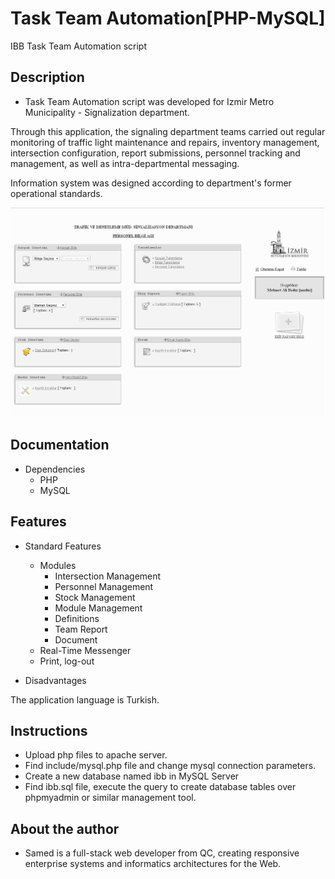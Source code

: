 # Task Team Automation[PHP-MySQL]
IBB Task Team Automation script

## Description

* Task Team Automation script was developed for Izmir Metro Municipality - Signalization department. 

Through this application, the signaling department teams carried out regular monitoring of traffic light maintenance and repairs, inventory management, intersection configuration, report submissions, personnel tracking and management, as well as intra-departmental messaging.

Information system was designed according to department's former operational standards.

![Alt text](/screenshot.jpg?raw=true "Application Screenshot")

## Documentation
* Dependencies
  * PHP
  * MySQL
 
## Features
* Standard Features
  * Modules
    * Intersection Management
    * Personnel Management
    * Stock Management
    * Module Management
    * Definitions
    * Team Report
    * Document
  * Real-Time Messenger
  * Print, log-out

* Disadvantages

The application language is Turkish.

## Instructions
* Upload php files to apache server.
* Find include/mysql.php file and change mysql connection parameters.
* Create a new database named ibb in MySQL Server
* Find ibb.sql file, execute the query to create database tables over phpmyadmin or similar management tool.

## About the author
* Samed is a full-stack web developer from QC, creating responsive enterprise systems and informatics architectures for the Web.
